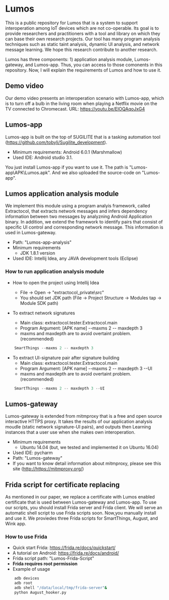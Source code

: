# Lumos

This is a public repository for Lumos that is a system to support interoperation among IoT devices which are not co-operable.  Its goal is to provide researchers and practitioners with a tool and library on which they can base their own research projects. Our tool has many program analysis techniques such as static taint analysis, dynamic UI analysis, and network message learning. We hope this research contribute to another research.

Lumos has three components: 1) application analysis module, Lumos-gateway, and Lumos-app. Thus, you can access to those comonents in this repository. Now, I will explain the requirements of Lumos and how to use it.

## Demo video
Our demo video presents an interoperation scenario with Lumos-app, which is to turn off a bulb in the living room when playing a Netflix movie on the TV connected to Chromecast.
URL: <https://youtu.be/EIOQAqoJxG4>

## Lumos-app

Lumos-app is built on the top of SUGILITE that is a tasking automation tool (<https://github.com/tobyli/Sugilite_development>).

- Minimum requirements: Android 6.0.1 (Marshmallow)
- Used IDE: Android studio 3.1.

You just install Lumos-app if you want to use it. The path is "Lumos-app\APK\Lumos.apk".
And we also uploaded the source-code on "Lumos-app\".

## Lumos application analysis module

We implement this module using a program analyis framework, called Extractocol, that extracts network messages and infers dependency information between two messages by analyzning Android Application binary. In addition, we extend the framework to identify pairs that consist of specific UI control and corresponding network message. This information is used in Lumos-gateway.

- Path: "Lumos-app-analysis"
- Minimum requirements
  - JDK 1.8.1 version  
- Used IDE: Intellij Idea, any JAVA development tools (Eclipse)

### How to run application analysis module

- How to open the project using Intellij Idea
  - File -> Open -> "extractocol_private\src"
  - You should set JDK path (File -> Project Structure -> Modules tap -> Module SDK path)

- To extract network signatures
  - Main class: extractocol.tester.Extractocol.main
  - Program Argument: [APK name] --maxms 2 -- maxdepth 3
  - maxms and maxdepth are to avoid overtaint problem. (recommended)
  
```Java
    SmartThings --maxms 2 -- maxdepth 3
```

- To extract UI-signature pair after signature building
  - Main class: extractocol.tester.Extractocol.main
  - Program Argument: [APK name] --maxms 2 -- maxdepth 3 --UI
  - maxms and maxdepth are to avoid overtaint problem. (recommended)

```Java
    SmartThings --maxms 2 -- maxdepth 3 --UI
```

## Lumos-gateway

Lumos-gateway is extended from mitmproxy that is a free and open source interactive HTTPS proxy. It takes the results of our application analysis moudle (static network signature-UI pairs), and outputs then Learning instances that a user use when she makes own interoperation.

- Minimum requirements
  - Ubuntu 14.04 (but, we tested and implemented it on Ubuntu 16.04)
- Used IDE: pycharm
- Path: "Lumos-gateway"
- If you want to know detail information about mitmproxy, please see this site (<http://https://mitmproxy.org/>)
  
## Frida script for certificate replacing

As mentioned in our paper, we replace a certificate with Lumos enabled certificate that is used between Lumos-gateway and Lumos-app.
To use our scripts, you should install Frida server and Frida client. We will serve an automatic shell script to use Frida scripts soon. Now,you manually install and use it. We proviedes three Frida scripts for SmartThings, August, and Wink app.

### How to use Frida

- Quick start Frida: <https://frida.re/docs/quickstart/>
- A tutorial on Android: <https://frida.re/docs/android/>
- Frida script path: "Lumos-Frida-Script"
- **Frida requires root permission**
- Example of usage
  
```bash
    adb devices
    adb root
    adb shell "/data/local/tmp/frida-server"&
    python August_hooker.py
```